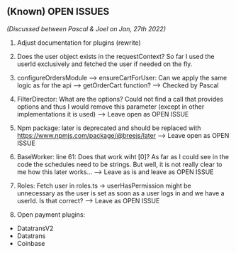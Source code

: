 ## (Known) OPEN ISSUES
_(Discussed between Pascal & Joel on Jan, 27th 2022)_

1. Adjust documentation for plugins (rewrite)

2. Does the user object exists in the requestContext? So far I used the userId exclusively and fetched the user if needed on the fly.

3. configureOrdersModule --> ensureCartForUser: Can we apply the same logic as for the api --> getOrderCart function? --> Checked by Pascal

4. FilterDirector: What are the options? Could not find a call that provides options and thus I would remove this parameter (except in other implementations it is used) --> Leave open as OPEN ISSUE

5. Npm package: later is deprecated and should be replaced with https://www.npmjs.com/package/@breejs/later --> Leave open as OPEN ISSUE

6. BaseWorker: line 61: Does that work wiht [0]? As far as I could see in the code the schedules need to be strings. But well, it is not really clear to me how this later works... --> 
Leave as is and leave as OPEN ISSUE

7. Roles: Fetch user in roles.ts -> userHasPermission might be unnecessary as the user is set as soon as a user logs in and we have a userId. Is that correct? --> Leave as OPEN ISSUE

8. Open payment plugins:
 - DatatransV2
 - Datatrans
 - Coinbase